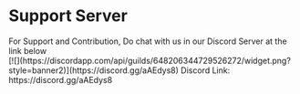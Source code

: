 # Support Server
<aside class="notice">
For Support and Contribution, Do chat with us in our Discord Server at the link below
</aside>
[![](https://discordapp.com/api/guilds/648206344729526272/widget.png?style=banner2)](https://discord.gg/aAEdys8)
Discord Link: https://discord.gg/aAEdys8
